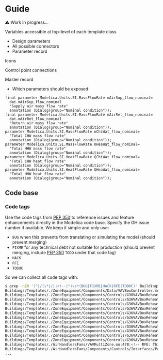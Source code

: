 # Guide

:warning: Work in progress...

Variables accessible at top-level of each template class

- Design parameters
- All possible connectors
- Parameter record

Icons

Control point connections

Master record

- Which parameters should be exposed

```mo
final parameter Modelica.Units.SI.MassFlowRate mAirSup_flow_nominal=
  dat.mAirSup_flow_nominal
  "Supply air mass flow rate"
  annotation (Dialog(group="Nominal condition"));
final parameter Modelica.Units.SI.MassFlowRate mAirRet_flow_nominal=
  dat.mAirRet_flow_nominal
  "Return air mass flow rate"
  annotation (Dialog(group="Nominal condition"));
parameter Modelica.Units.SI.MassFlowRate mChiWat_flow_nominal=
  "Total CHW mass flow rate"
  annotation (Dialog(group="Nominal condition"));
parameter Modelica.Units.SI.MassFlowRate mHeaWat_flow_nominal=
  "Total HHW mass flow rate"
  annotation (Dialog(group="Nominal condition"));
parameter Modelica.Units.SI.HeatFlowRate QChiWat_flow_nominal=
  "Total CHW heat flow rate"
  annotation (Dialog(group="Nominal condition"));
parameter Modelica.Units.SI.HeatFlowRate QHeaWat_flow_nominal=
  "Total HHW heat flow rate"
  annotation (Dialog(group="Nominal condition"));
```


## Code base

### Code tags

Use the code tags from [PEP 350](https://peps.python.org/pep-0350/#mnemonics) to reference issues and feature enhancements directly in the Modelica code base. Specify the GH issue number if available.
We keep it simple and only use:

- `BUG` when this prevents from translating or simulating the model (should prevent merging)
- `FIXME` for any technical debt not suitable for production (should prevent merging, include [PEP 350](https://peps.python.org/pep-0350/#mnemonics) `TODO` under that code tag)
- `HACK`
- `RFE`
- `TODOC`

So we can collect all code tags with:

```sh
$ grep -nER '(^|/(\*|/)|<!--|")\s*(BUG|FIXME|HACK|RFE|TODOC)' Buildings/Templates/.
Buildings/Templates/./ZoneEquipment/Components/Data/VAVBoxController.mo:44:  // FIXME #1913: not in §3.1.2.2 VAV Reheat Terminal Unit
Buildings/Templates/./ZoneEquipment/Components/Controls/G36VAVBoxReheat.mo:29:  FIXME: have_hotWatCoi should not have been deleted, see https://github.com/lbl-srg/modelica-buildings/commit/5d1c7d9bbe17c0049a1fc332005705f35e1593dc#r67866444
Buildings/Templates/./ZoneEquipment/Components/Controls/G36VAVBoxReheat.mo:106:  // FIXME #1913: not in §3.1.1.2 Outdoor Air Ventilation Set Points
Buildings/Templates/./ZoneEquipment/Components/Controls/G36VAVBoxReheat.mo:110:  // FIXME #1913: not in §3.1.2.2 VAV Reheat Terminal Unit.
Buildings/Templates/./ZoneEquipment/Components/Controls/G36VAVBoxReheat.mo:116:  // FIXME #1913: should be inputs such as in Buildings.Controls.OBC.ASHRAE.G36.ThermalZones.Setpoints
Buildings/Templates/./ZoneEquipment/Components/Controls/G36VAVBoxReheat.mo:141:  // HACK: missing default parameter assignment, see non final binding below.
Buildings/Templates/./ZoneEquipment/Components/Controls/G36VAVBoxReheat.mo:178:  // FIXME #1913: occDen should not be exposed.
Buildings/Templates/./ZoneEquipment/Components/Controls/G36VAVBoxReheat.mo:204:    "FIXME #1913: Optimal start using global outdoor air temperature not associated with any AHU"
Buildings/Templates/./ZoneEquipment/Components/Controls/G36VAVBoxReheat.mo:207:    "FIXME #1913: Should be conditional, depending on have_hotWatCoi"
Buildings/Templates/./ZoneEquipment/Components/Controls/G36VAVBoxReheat.mo:210:    "FIXME #1913: Validate override logic: should not be used in simulation"
Buildings/Templates/./ZoneEquipment/Components/Controls/G36VAVBoxReheat.mo:216:    "FIXME #1913: Should be conditional, depending on have_hotWatCoi"
Buildings/Templates/./ZoneEquipment/Components/Controls/G36VAVBoxReheat.mo:219:    "RFE: Set point adjustment by the occupant is not implemented"
Buildings/Templates/./AirHandlersFans/VAVMultiZone.mo:478:<!-- RFE: This should be integrated in the AHU template ultimately. -->
Buildings/Templates/./AirHandlersFans/Components/Controls/Interfaces/PartialVAVMultizone.mo:26:  // RFE #1913: implement computation based on speed if Calculated.
...
```